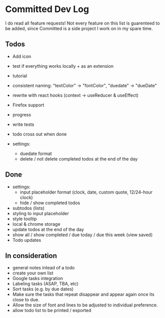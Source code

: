 # Committed Dev Log
I do read all feature requests! Not every feature on this list is guarenteed to be added, since Committed is a side project I work on in my spare time.

## Todos
- Add icon
- test if everything works locally + as an extension
- tutorial
- consistent naming: "textColor" -> "fontColor", "duedate" -> "dueDate"
- rewrite with react hooks (context -> useReducer & useEffect)

- Firefox support
- progress
- write tests
- todo cross out when done
- settings:
  - duedate format
  - delete / not delete completed todos at the end of the day

## Done
- settings:
  - input placeholder format (clock, date, custom quote, 12/24-hour clock)
  - hide / show completed todos
- subtodos (lists)
- styling to input placeholder
- style tooltip
- local & chrome storage
- update todos at the end of the day
- show all / show completed / due today / due this week (view saved)
- Todo updates

## In consideration
- general notes intead of a todo
- create your own list
- Google tasks integration
- Labeling tasks (ASAP, TBA, etc)
- Sort tasks (e.g. by due dates)
- Make sure the tasks that repeat disappear and appear again once its close to due.
- Allow the size of font and lines to be adjusted to individual preference.
- allow todo list to be printed / exported